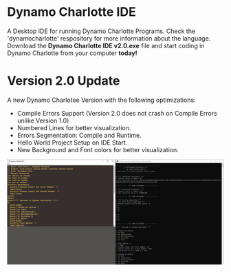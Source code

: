 # Dynamo Charlotte IDE
A Desktop IDE for running Dynamo Charlotte Programs. Check the 'dynamocharlotte' respository for more information about the language. Download the **Dynamo Charlotte IDE v2.0.exe** file and start coding in Dynamo Charlotte from your computer **today!**

# Version 2.0 Update
A new Dynamo Charlotee Version with the following optimizations:

- Compile Errors Support (Version 2.0 does not crash on Compile Errors unlike Version 1.0)
- Numbered Lines for better visualization.
- Errors Segmentation: Compile and Runtime.
- Hello World Project Setup on IDE Start.
- New Background and Font colors for better visualization.

![alt text](https://github.com/jc-juarez/dynamocharlotte_ide/blob/main/dynamo_charlotte_ide_program.PNG?raw=true)
